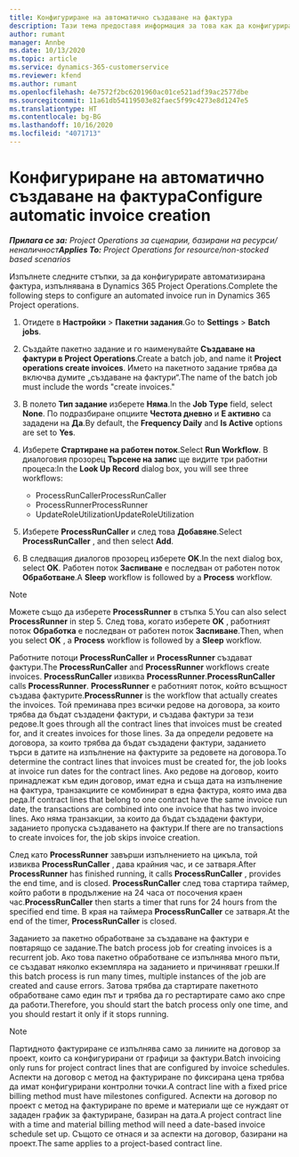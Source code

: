 ```yaml
---
title: Конфигуриране на автоматично създаване на фактура
description: Тази тема предоставя информация за това как да конфигурирате на системата за автоматично генериране на фактури.
author: rumant
manager: Annbe
ms.date: 10/13/2020
ms.topic: article
ms.service: dynamics-365-customerservice
ms.reviewer: kfend
ms.author: rumant
ms.openlocfilehash: 4e7572f2bc6201960ac01ce521adf39ac2577dbe
ms.sourcegitcommit: 11a61db54119503e82faec5f99c4273e8d1247e5
ms.translationtype: HT
ms.contentlocale: bg-BG
ms.lasthandoff: 10/16/2020
ms.locfileid: "4071713"
---
```

# <a name="configure-automatic-invoice-creation"></a><span data-ttu-id="98a0b-103">Конфигуриране на автоматично създаване на фактура</span><span class="sxs-lookup"><span data-stu-id="98a0b-103">Configure automatic invoice creation</span></span>

<span data-ttu-id="98a0b-104">_**Прилага се за:** Project Operations за сценарии, базирани на ресурси/неналичност_</span><span class="sxs-lookup"><span data-stu-id="98a0b-104">_**Applies To:** Project Operations for resource/non-stocked based scenarios_</span></span>


<span data-ttu-id="98a0b-105">Изпълнете следните стъпки, за да конфигурирате автоматизирана фактура, изпълнявана в Dynamics 365 Project Operations.</span><span class="sxs-lookup"><span data-stu-id="98a0b-105">Complete the following steps to configure an automated invoice run in Dynamics 365 Project operations.</span></span>

1. <span data-ttu-id="98a0b-106">Отидете в **Настройки** > **Пакетни задания**.</span><span class="sxs-lookup"><span data-stu-id="98a0b-106">Go to **Settings** > **Batch jobs**.</span></span>
2. <span data-ttu-id="98a0b-107">Създайте пакетно задание и го наименувайте **Създаване на фактури в Project Operations**.</span><span class="sxs-lookup"><span data-stu-id="98a0b-107">Create a batch job, and name it **Project operations create invoices**.</span></span> <span data-ttu-id="98a0b-108">Името на пакетното задание трябва да включва думите „създаване на фактури“.</span><span class="sxs-lookup"><span data-stu-id="98a0b-108">The name of the batch job must include the words "create invoices."</span></span>
3. <span data-ttu-id="98a0b-109">В полето **Тип задание** изберете **Няма**.</span><span class="sxs-lookup"><span data-stu-id="98a0b-109">In the **Job Type** field, select **None**.</span></span> <span data-ttu-id="98a0b-110">По подразбиране опциите **Честота дневно** и **Е активно** са зададени на **Да**.</span><span class="sxs-lookup"><span data-stu-id="98a0b-110">By default, the **Frequency Daily** and **Is Active** options are set to **Yes**.</span></span>
4. <span data-ttu-id="98a0b-111">Изберете **Стартиране на работен поток**.</span><span class="sxs-lookup"><span data-stu-id="98a0b-111">Select **Run Workflow**.</span></span> <span data-ttu-id="98a0b-112">В диалоговия прозорец **Търсене на запис** ще видите три работни процеса:</span><span class="sxs-lookup"><span data-stu-id="98a0b-112">In the **Look Up Record** dialog box, you will see three workflows:</span></span>

    - <span data-ttu-id="98a0b-113">ProcessRunCaller</span><span class="sxs-lookup"><span data-stu-id="98a0b-113">ProcessRunCaller</span></span>
    - <span data-ttu-id="98a0b-114">ProcessRunner</span><span class="sxs-lookup"><span data-stu-id="98a0b-114">ProcessRunner</span></span>
    - <span data-ttu-id="98a0b-115">UpdateRoleUtilization</span><span class="sxs-lookup"><span data-stu-id="98a0b-115">UpdateRoleUtilization</span></span>

5. <span data-ttu-id="98a0b-116">Изберете **ProcessRunCaller** и след това **Добавяне**.</span><span class="sxs-lookup"><span data-stu-id="98a0b-116">Select **ProcessRunCaller** , and then select **Add**.</span></span>
6. <span data-ttu-id="98a0b-117">В следващия диалогов прозорец изберете **OK**.</span><span class="sxs-lookup"><span data-stu-id="98a0b-117">In the next dialog box, select **OK**.</span></span> <span data-ttu-id="98a0b-118">Работен поток **Заспиване** е последван от работен поток **Обработване**.</span><span class="sxs-lookup"><span data-stu-id="98a0b-118">A **Sleep** workflow is followed by a **Process** workflow.</span></span>

  > [!NOTE]
  > <span data-ttu-id="98a0b-119">Можете също да изберете **ProcessRunner** в стъпка 5.</span><span class="sxs-lookup"><span data-stu-id="98a0b-119">You can also select **ProcessRunner** in step 5.</span></span> <span data-ttu-id="98a0b-120">След това, когато изберете **OK** , работният поток **Обработка** е последван от работен поток **Заспиване**.</span><span class="sxs-lookup"><span data-stu-id="98a0b-120">Then, when you select **OK** , a **Process** workflow is followed by a **Sleep** workflow.</span></span>

<span data-ttu-id="98a0b-121">Работните потоци **ProcessRunCaller** и **ProcessRunner** създават фактури.</span><span class="sxs-lookup"><span data-stu-id="98a0b-121">The **ProcessRunCaller** and **ProcessRunner** workflows create invoices.</span></span> <span data-ttu-id="98a0b-122">**ProcessRunCaller** извиква **ProcessRunner**.</span><span class="sxs-lookup"><span data-stu-id="98a0b-122">**ProcessRunCaller** calls **ProcessRunner**.</span></span> <span data-ttu-id="98a0b-123">**ProcessRunner** е работният поток, който всъщност създава фактурите.</span><span class="sxs-lookup"><span data-stu-id="98a0b-123">**ProcessRunner** is the workflow that actually creates the invoices.</span></span> <span data-ttu-id="98a0b-124">Той преминава през всички редове на договора, за които трябва да бъдат създадени фактури, и създава фактури за тези редове.</span><span class="sxs-lookup"><span data-stu-id="98a0b-124">It goes through all the contract lines that invoices must be created for, and it creates invoices for those lines.</span></span> <span data-ttu-id="98a0b-125">За да определи редовете на договора, за които трябва да бъдат създадени фактури, заданието търси в датите на изпълнение на фактурите за редовете на договора.</span><span class="sxs-lookup"><span data-stu-id="98a0b-125">To determine the contract lines that invoices must be created for, the job looks at invoice run dates for the contract lines.</span></span> <span data-ttu-id="98a0b-126">Ако редове на договор, които принадлежат към един договор, имат една и съща дата на изпълнение на фактура, транзакциите се комбинират в една фактура, която има два реда.</span><span class="sxs-lookup"><span data-stu-id="98a0b-126">If contract lines that belong to one contract have the same invoice run date, the transactions are combined into one invoice that has two invoice lines.</span></span> <span data-ttu-id="98a0b-127">Ако няма транзакции, за които да бъдат създадени фактури, заданието пропуска създаването на фактури.</span><span class="sxs-lookup"><span data-stu-id="98a0b-127">If there are no transactions to create invoices for, the job skips invoice creation.</span></span>

<span data-ttu-id="98a0b-128">След като **ProcessRunner** завърши изпълнението на цикъла, той извиква **ProcessRunCaller** , дава крайния час, и се затваря.</span><span class="sxs-lookup"><span data-stu-id="98a0b-128">After **ProcessRunner** has finished running, it calls **ProcessRunCaller** , provides the end time, and is closed.</span></span> <span data-ttu-id="98a0b-129">**ProcessRunCaller** след това стартира таймер, който работи в продължение на 24 часа от посочения краен час.</span><span class="sxs-lookup"><span data-stu-id="98a0b-129">**ProcessRunCaller** then starts a timer that runs for 24 hours from the specified end time.</span></span> <span data-ttu-id="98a0b-130">В края на таймера **ProcessRunCaller** се затваря.</span><span class="sxs-lookup"><span data-stu-id="98a0b-130">At the end of the timer, **ProcessRunCaller** is closed.</span></span>

<span data-ttu-id="98a0b-131">Заданието за пакетно обработване за създаване на фактури е повтарящо се задание.</span><span class="sxs-lookup"><span data-stu-id="98a0b-131">The batch process job for creating invoices is a recurrent job.</span></span> <span data-ttu-id="98a0b-132">Ако това пакетно обработване се изпълнява много пъти, се създават няколко екземпляра на заданието и причиняват грешки.</span><span class="sxs-lookup"><span data-stu-id="98a0b-132">If this batch process is run many times, multiple instances of the job are created and cause errors.</span></span> <span data-ttu-id="98a0b-133">Затова трябва да стартирате пакетното обработване само един път и трябва да го рестартирате само ако спре да работи.</span><span class="sxs-lookup"><span data-stu-id="98a0b-133">Therefore, you should start the batch process only one time, and you should restart it only if it stops running.</span></span>

> [!NOTE]
> <span data-ttu-id="98a0b-134">Партидното фактуриране се изпълнява само за линиите на договор за проект, които са конфигурирани от графици за фактури.</span><span class="sxs-lookup"><span data-stu-id="98a0b-134">Batch invoicing only runs for project contract lines that are configured by invoice schedules.</span></span> <span data-ttu-id="98a0b-135">Аспекти на договор с метод на фактуриране по фиксирана цена трябва да имат конфигурирани контролни точки.</span><span class="sxs-lookup"><span data-stu-id="98a0b-135">A contract line with a fixed price billing method must have milestones configured.</span></span> <span data-ttu-id="98a0b-136">Аспекти на договор по проект с метод на фактуриране по време и материали ще се нуждаят от зададен график за фактуриране, базиран на дата.</span><span class="sxs-lookup"><span data-stu-id="98a0b-136">A project contract line with a time and material billing method will need a date-based invoice schedule set up.</span></span> <span data-ttu-id="98a0b-137">Същото се отнася и за аспекти на договор, базирани на проект.</span><span class="sxs-lookup"><span data-stu-id="98a0b-137">The same applies to a project-based contract line.</span></span>     
